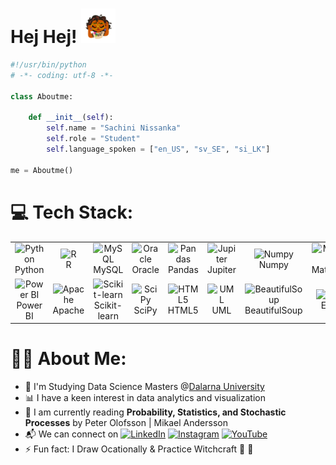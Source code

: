 # Hej Hej! <img src="https://github.com/sacthewitch/sacthewitch/blob/main/giphy.gif" width="55" />


```python
#!/usr/bin/python
# -*- coding: utf-8 -*-

class Aboutme:

    def __init__(self):
        self.name = "Sachini Nissanka"
        self.role = "Student"
        self.language_spoken = ["en_US", "sv_SE", "si_LK"]

me = Aboutme()

```
# 💻 Tech Stack:
<table>
  <tr>
    <td align="center" width="96">
        <img src="https://cdn.jsdelivr.net/gh/devicons/devicon/icons/python/python-original.svg" width="48" height="48" alt="Python" />
      <br>Python
    </td>
    <td align="center" width="96">
        <img src="https://cdn.jsdelivr.net/gh/devicons/devicon/icons/r/r-original.svg" width="48" height="48" alt="R" />
      <br>R
    </td>
    <td align="center" width="96">
        <img src="https://cdn.jsdelivr.net/gh/devicons/devicon/icons/mysql/mysql-original.svg" width="48" height="48" alt="MySQL" />
      <br>MySQL
    </td>
    <td align="center" width="96">
        <img src="https://cdn.jsdelivr.net/gh/devicons/devicon/icons/oracle/oracle-original.svg" width="48" height="48" alt="Oracle" />
      <br>Oracle
    </td>
    <td align="center" width="96">
        <img src="https://cdn.jsdelivr.net/gh/devicons/devicon/icons/pandas/pandas-original.svg" width="48" height="48" alt="Pandas" />
      <br>Pandas
    </td>
    <td align="center" width="96">
        <img src="https://cdn.jsdelivr.net/gh/devicons/devicon/icons/jupyter/jupyter-original-wordmark.svg" width="48" height="48" alt="Jupiter" />
      <br>Jupiter
    </td>
    <td align="center" width="96">
        <img src="https://cdn.jsdelivr.net/gh/devicons/devicon/icons/numpy/numpy-original.svg" width="48" height="48" alt="Numpy" />
      <br>Numpy
    </td>
    <td align="center" width="96">
        <img src="https://upload.wikimedia.org/wikipedia/commons/8/84/Matplotlib_icon.svg" width="48" height="48" alt="Matplotlib" />
      <br>Matplotlib
    </td>
    <td align="center" width="96">
        <img src="https://cdn.worldvectorlogo.com/logos/tableau-software.svg" width="48" height="48" alt="Tableau" />
      <br>Tableau
    </td>
  </tr>
  <tr>
    <td align="center" width="96"> 
        <img src="https://upload.wikimedia.org/wikipedia/commons/c/cf/New_Power_BI_Logo.svg" width="48" height="48" alt="Power BI" />
      <br>Power BI
    </td>
    <td align="center" width="96">
        <img src="https://cdn.jsdelivr.net/gh/devicons/devicon/icons/apache/apache-original.svg" width="48" height="48" alt="Apache" />
      <br>Apache
    </td>
    <td align="center"  width="96">
        <img src="https://seeklogo.com/images/S/scikit-learn-logo-8766D07E2E-seeklogo.com.png" width="48" height="48" alt="Scikit-learn" />
      <br>Scikit-learn
    </td>
    <td align="center"  width="96">
        <img src="https://upload.wikimedia.org/wikipedia/commons/b/b2/SCIPY_2.svg" width="48" height="48" alt="SciPy" />
      <br>SciPy
    </td>
    <td align="center" width="96">
        <img src="https://cdn.jsdelivr.net/gh/devicons/devicon/icons/html5/html5-original.svg" width="48" height="48" alt="HTML5" />
      <br>HTML5
    </td>
    <td align="center"  width="96">
        <img src="https://upload.wikimedia.org/wikipedia/commons/d/d5/UML_logo.svg" width="48" height="48" alt="UML" />
      <br>UML
    </td>
    <td align="center" width="96">
        <img src="https://daedalus-ldv.de/wp-content/uploads/2022/02/bs-1024x440.png" width="48" height="48" alt="BeautifulSoup" />
      <br>BeautifulSoup
    </td>
    <td align="center" width="96">
        <img src="https://seeklogo.com/images/M/microsoft-excel-logo-F8C90B4427-seeklogo.com.png" width="48" height="48" alt="Excel" />
      <br>Excel
    </td>
    <td align="center" width="96">
        <img src="https://cdn.jsdelivr.net/gh/devicons/devicon/icons/anaconda/anaconda-original.svg" width="48" height="48" alt="Anaconda" />
      <br>Anaconda
    </td>
  </tr>
</table>


# 🧙‍♀️ About Me:
- 🏦 I'm Studying Data Science Masters @[Dalarna University](https://www.du.se/en)
- 📊 I have a keen interest in data analytics and visualization
- 📖 I am currently reading **Probability, Statistics, and Stochastic Processes** by Peter Olofsson | Mikael Andersson
- 📬 We can connect on 
[![LinkedIn](https://img.shields.io/badge/LinkedIn-%230077B5.svg?logo=linkedin&logoColor=white)](https://linkedin.com/in/hejsachi) 
[![Instagram](https://img.shields.io/badge/Instagram-%23E4405F.svg?logo=Instagram&logoColor=white)](https://instagram.com/sacthewitch) 
[![YouTube](https://img.shields.io/badge/YouTube-%23FF0000.svg?logo=YouTube&logoColor=white)](https://www.youtube.com/channel/UCt1QVDoAd5N8c7PnvHYvQjQ) 
- ⚡ Fun fact: I Draw Ocationally & Practice Witchcraft 🔮 🤫

          
